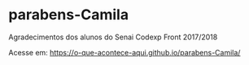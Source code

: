 # parabens-Camila
Agradecimentos dos alunos do Senai Codexp Front 2017/2018

Acesse em: 
https://o-que-acontece-aqui.github.io/parabens-Camila/

